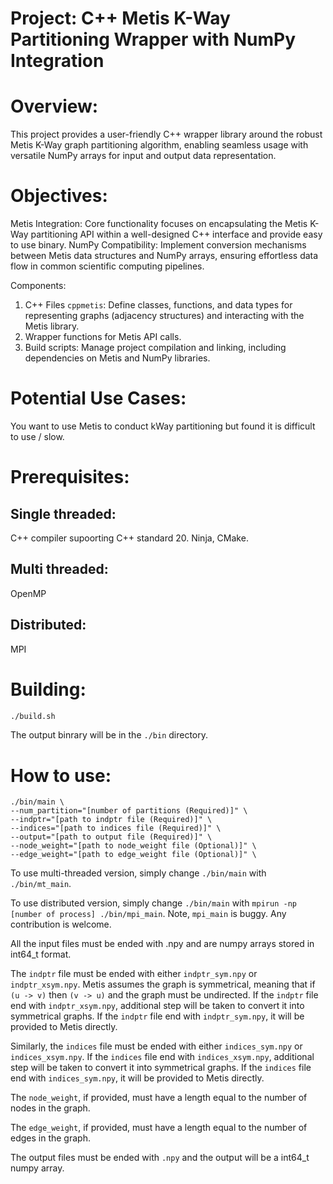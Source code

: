 # Project: C++ Metis K-Way Partitioning Wrapper with NumPy Integration

# Overview:
This project provides a user-friendly C++ wrapper library around the robust Metis K-Way graph partitioning algorithm, enabling seamless usage with versatile NumPy arrays for input and output data representation.

# Objectives:
Metis Integration: Core functionality focuses on encapsulating the Metis K-Way partitioning API within a well-designed C++ interface and provide easy to use binary.
NumPy Compatibility: Implement conversion mechanisms between Metis data structures and NumPy arrays, ensuring effortless data flow in common scientific computing pipelines.

Components:
1. C++ Files `cppmetis`: Define classes, functions, and data types for representing graphs (adjacency structures) and interacting with the Metis library.
2. Wrapper functions for Metis API calls.
3. Build scripts: Manage project compilation and linking, including dependencies on Metis and NumPy libraries.

# Potential Use Cases:
You want to use Metis to conduct kWay partitioning but found it is difficult to use / slow.

# Prerequisites:
## Single threaded: 
C++ compiler supoorting C++ standard 20. Ninja, CMake.

## Multi threaded:
OpenMP

## Distributed:
MPI

# Building:
```bash
./build.sh
```
The output binrary will be in the `./bin` directory.

# How to use:
```shell
./bin/main \
--num_partition="[number of partitions (Required)]" \
--indptr="[path to indptr file (Required)]" \
--indices="[path to indices file (Required)]" \
--output="[path to output file (Required)]" \
--node_weight="[path to node_weight file (Optional)]" \
--edge_weight="[path to edge_weight file (Optional)]" \
```
To use multi-threaded version, simply change `./bin/main` with `./bin/mt_main`.

To use distributed version, simply change `./bin/main` with `mpirun -np [number of process] ./bin/mpi_main`. Note, `mpi_main` is buggy. Any contribution is welcome.

All the input files must be ended with .npy and are numpy arrays stored in int64_t format.

The `indptr` file must be ended with either `indptr_sym.npy` or `indptr_xsym.npy`. 
Metis assumes the graph is symmetrical, meaning that if `(u -> v)` then `(v -> u)` and the graph must be undirected.
If the `indptr` file end with `indptr_xsym.npy`, additional step will be taken to convert it into symmetrical graphs.
If the `indptr` file end with `indptr_sym.npy`, it will be provided to Metis directly.

Similarly, the `indices` file must be ended with either `indices_sym.npy` or `indices_xsym.npy`. 
If the `indices` file end with `indices_xsym.npy`, additional step will be taken to convert it into symmetrical graphs.
If the `indices` file end with `indices_sym.npy`, it will be provided to Metis directly.

The `node_weight`, if provided, must have a length equal to the number of nodes in the graph.

The `edge_weight`, if provided, must have a length equal to the number of edges in the graph.

The output files must be ended with `.npy` and the output will be a int64_t numpy array.